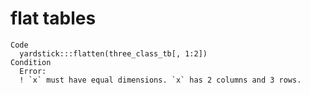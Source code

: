 # flat tables

    Code
      yardstick:::flatten(three_class_tb[, 1:2])
    Condition
      Error:
      ! `x` must have equal dimensions. `x` has 2 columns and 3 rows.


